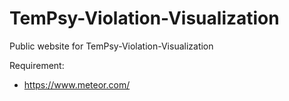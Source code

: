 # TemPsy-Violation-Visualization
Public website for TemPsy-Violation-Visualization

Requirement:
* https://www.meteor.com/

